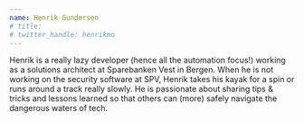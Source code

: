 ```yaml
---
name: Henrik Gundersen
# title: 
# twitter_handle: henrikmo
---
```

Henrik is a really lazy developer (hence all the automation focus!) working as a solutions architect at Sparebanken Vest in Bergen. When he is not working on the security software at SPV, Henrik takes his kayak for a spin or runs around a track really slowly. He is passionate about sharing tips & tricks and lessons learned so that others can (more) safely navigate the dangerous waters of tech.
